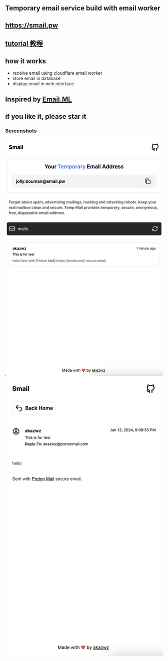 ## Temporary email service build with email worker

## https://smail.pw

## [tutorial 教程](docs/smail.md)

## how it works

- receive email using cloudflare email worker
- store email in database
- display email in web interface

## Inspired by [Email.ML](https://email.ml)

## if you like it, please star it

### Screenshots

![Home](docs/images/home.png)
![Mail](docs/images/mail.png)
